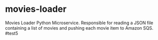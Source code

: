 # movies-loader
Movies Loader Python Microservice. Responsible for reading a JSON file containing a list of movies and pushing each movie item to Amazon SQS.
#test5
